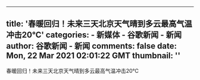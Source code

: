 
---
title: '春暖回归！未来三天北京天气晴到多云最高气温冲击20℃'
categories: 
    - 新媒体
    - 谷歌新闻 - 新闻
author: 谷歌新闻 - 新闻
comments: false
date: Mon, 22 Mar 2021 02:01:22 GMT
thumbnail: ''
---

<div>   
春暖回归！未来三天北京天气晴到多云最高气温冲击20℃  
</div>
            